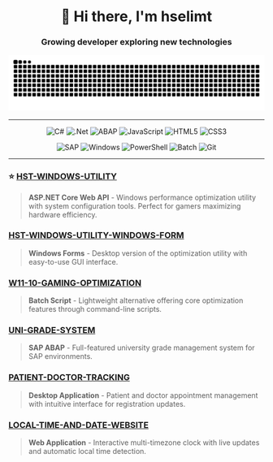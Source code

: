 <div align="center">

# 👋 Hi there, I'm hselimt
### Growing developer exploring new technologies

<picture>
  <source media="(prefers-color-scheme: dark)" srcset="https://raw.githubusercontent.com/hselimt/hselimt/output/github-contribution-grid-snake-dark.svg">
  <source media="(prefers-color-scheme: light)" srcset="https://raw.githubusercontent.com/hselimt/hselimt/output/github-contribution-grid-snake.svg">
  <img alt="github contribution grid snake animation" src="https://raw.githubusercontent.com/hselimt/hselimt/output/github-contribution-grid-snake.svg">
</picture>

</div>

---

<div align="center">

![C#](https://img.shields.io/badge/c%23-%23239120.svg?style=for-the-badge&logo=csharp&logoColor=white)
![.Net](https://img.shields.io/badge/.NET-5C2D91?style=for-the-badge&logo=.net&logoColor=white)
![ABAP](https://img.shields.io/badge/ABAP-0FAAFF?style=for-the-badge&logo=sap&logoColor=white)
![JavaScript](https://img.shields.io/badge/javascript-%23323330.svg?style=for-the-badge&logo=javascript&logoColor=%23F7DF1E)
![HTML5](https://img.shields.io/badge/html5-%23E34F26.svg?style=for-the-badge&logo=html5&logoColor=white)
![CSS3](https://img.shields.io/badge/css3-%231572B6.svg?style=for-the-badge&logo=css3&logoColor=white)

![SAP](https://img.shields.io/badge/SAP-0FAAFF?style=for-the-badge&logo=sap&logoColor=white)
![Windows](https://img.shields.io/badge/Windows-0078D6?style=for-the-badge&logo=windows&logoColor=white)
![PowerShell](https://img.shields.io/badge/PowerShell-%235391FE.svg?style=for-the-badge&logo=powershell&logoColor=white)
![Batch](https://img.shields.io/badge/Batch-4D4D4D?style=for-the-badge&logo=windowsterminal&logoColor=white)
![Git](https://img.shields.io/badge/git-%23F05033.svg?style=for-the-badge&logo=git&logoColor=white)

</div>

---

### ⭐ [HST-WINDOWS-UTILITY](https://github.com/hselimt/HST-WINDOWS-UTILITY)
> **ASP.NET Core Web API** - Windows performance optimization utility with system configuration tools. Perfect for gamers maximizing hardware efficiency.

### [HST-WINDOWS-UTILITY-WINDOWS-FORM](https://github.com/hselimt/HST-WINDOWS-UTILITY-WINDOWS-FORM)
> **Windows Forms** - Desktop version of the optimization utility with easy-to-use GUI interface.

### [W11-10-GAMING-OPTIMIZATION](https://github.com/hselimt/W11-10-GAMING-OPTIMIZATION)
> **Batch Script** - Lightweight alternative offering core optimization features through command-line scripts.

### [UNI-GRADE-SYSTEM](https://github.com/hselimt/UNI-GRADE-SYSTEM)
> **SAP ABAP** - Full-featured university grade management system for SAP environments.

### [PATIENT-DOCTOR-TRACKING](https://github.com/hselimt/PATIENT-DOCTOR-TRACKING)
> **Desktop Application** - Patient and doctor appointment management with intuitive interface for registration updates.

### [LOCAL-TIME-AND-DATE-WEBSITE](https://github.com/hselimt/LOCAL-TIME-AND-DATE-WEBSITE)
> **Web Application** - Interactive multi-timezone clock with live updates and automatic local time detection.
